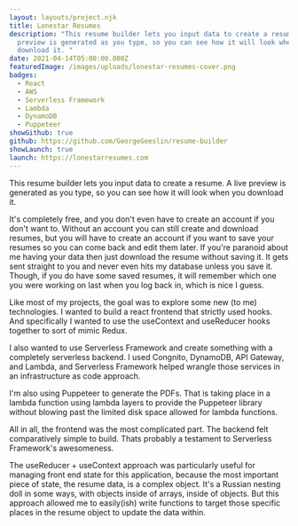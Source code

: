 ```yaml
---
layout: layouts/project.njk
title: Lonestar Resumes
description: "This resume builder lets you input data to create a resume. A live
  preview is generated as you type, so you can see how it will look when you
  download it. "
date: 2021-04-14T05:00:00.000Z
featuredImage: /images/uploads/lonestar-resumes-cover.png
badges:
  - React
  - AWS
  - Serverless Framework
  - Lambda
  - DynamoDB
  - Puppeteer
showGithub: true
github: https://github.com/GeorgeGeeslin/resume-builder
showLaunch: true
launch: https://lonestarresumes.com
---
```

This resume builder lets you input data to create a resume. A live preview is generated as you type, so you can see how it will look when you download it. 

It's completely free, and you don't even have to create an account if you don't want to. Without an account you can still create and download resumes, but you will have to create an account if you want to save your resumes so you can come back and edit them later. If you're paranoid about me having your data then just download the resume without saving it. It gets sent straight to you and never even hits my database unless you  save it. Though, if you do have some saved resumes, it will remember which one you were working on last when you log back in, which is nice I guess.

Like most of my projects, the goal was to explore some new (to me) technologies. I wanted to build a react frontend that strictly used hooks. And specifically I wanted to use the useContext and useReducer hooks together to sort of mimic Redux. 

I also wanted to use Serverless Framework and create something with a completely serverless backend. I used Congnito, DynamoDB, API Gateway, and Lambda, and Serverless Framework helped wrangle those services in an infrastructure as code approach. 

I'm also using Puppeteer to generate the PDFs. That is taking place in a lambda function using lambda layers to provide the Puppeteer library without blowing past the limited disk space allowed for lambda functions.

All in all, the frontend was the most complicated part. The backend felt comparatively simple to build. Thats probably a testament to Serverless Framework's awesomeness.

The useReducer + useContext approach was particularly useful for managing front end state for this application, because the most important piece of state, the resume data, is a complex object. It's a Russian nesting doll in some ways, with objects inside of arrays, inside of objects. But this approach allowed me to easily(ish) write functions to target those specific places in the resume object to update the data within. 